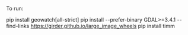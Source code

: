 To run: 

pip install geowatch[all-strict]
pip install --prefer-binary GDAL>=3.4.1 --find-links https://girder.github.io/large_image_wheels
pip install timm